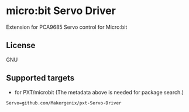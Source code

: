 # micro:bit Servo Driver 

Extension for PCA9685 Servo control for Micro:bit

## License

GNU

## Supported targets

* for PXT/microbit
(The metadata above is needed for package search.)

```package
Servo=github.com/Makergenix/pxt-Servo-Driver
```
